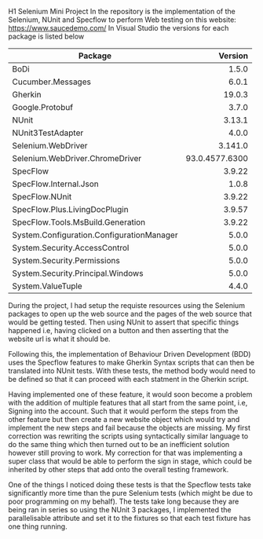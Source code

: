 H1 Selenium Mini Project
In the repository is the implementation of the Selenium, NUnit and Specflow to perform Web testing on this website: https://www.saucedemo.com/
In Visual Studio the versions for each package is listed below

|Package| Version|
|-------|--------:|
|BoDi|1.5.0|
|Cucumber.Messages|6.0.1|
|Gherkin|19.0.3|
|Google.Protobuf|3.7.0|
|NUnit|3.13.1|
|NUnit3TestAdapter|4.0.0|
|Selenium.WebDriver|3.141.0|
|Selenium.WebDriver.ChromeDriver|93.0.4577.6300|
|SpecFlow|3.9.22|
|SpecFlow.Internal.Json|1.0.8|
|SpecFlow.NUnit|3.9.22|
|SpecFlow.Plus.LivingDocPlugin|3.9.57|
|SpecFlow.Tools.MsBuild.Generation|3.9.22|
|System.Configuration.ConfigurationManager|5.0.0|
|System.Security.AccessControl|5.0.0|
|System.Security.Permissions|5.0.0|
|System.Security.Principal.Windows|5.0.0|
|System.ValueTuple|4.4.0|

During the project, I had setup the requiste resources using the Selenium packages to open up the web source and the pages of the web source that would be getting tested.
Then using NUnit to assert that specific things happened i.e, having clicked on a button and then asserting that the website url is what it should be.

Following this, the implementation of Behaviour Driven Development (BDD) uses the Specflow features to make Gherkin Syntax scripts that can then be translated into NUnit tests.
With these tests, the method body would need to be defined so that it can proceed with each statment in the Gherkin script. 

Having implemented one of these feature, it would soon become a problem with the addition of multiple features that all start from the same point, i.e, Signing into the account. 
Such that it would perform the steps from the other feature but then create a new website object which would try and implement the new steps and fail because the objects are missing.
My first correction was rewriting the scripts using syntactically similar language to do the same thing which then turned out to be an inefficient solution however still proving to work.
My correction for that was implementing a super class that would be able to perform the sign in stage, which could be inherited by other steps that add onto the overall testing framework.

One of the things I noticed doing these tests is that the Specflow tests take significantly more time than the pure Selenium tests (which might be due to poor programming on my behalf).
The tests take long because they are being ran in series so using the NUnit 3 packages, I implemented the parallelisable attribute and set it to the fixtures so that each test fixture has one thing running.
